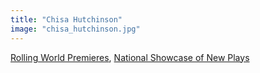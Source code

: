 ```yaml
---
title: "Chisa Hutchinson"
image: "chisa_hutchinson.jpg"
---
```


[Rolling World Premieres](/programs/rolling-world-premieres), [National Showcase of New Plays](/programs/national-showcase-of-new-plays)
